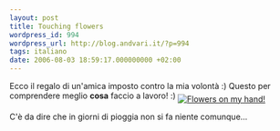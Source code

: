 ```yaml
---
layout: post
title: Touching flowers
wordpress_id: 994
wordpress_url: http://blog.andvari.it/?p=994
tags: italiano
date: 2006-08-03 18:59:17.000000000 +02:00
---
```

Ecco il regalo di un'amica imposto contro la mia volontà :) Questo per comprendere meglio <strong>cosa</strong> faccio a lavoro! :)
<a href="http://www.frieda.it/helios/wp-gallery/FlowersOnMyHand.png"><img title="Flowers on my hand!" src="http://www.frieda.it/helios/wp-gallery/FlowersOnMyHandthumb.png" alt="Flowers on my hand!" align="middle" /></a>

C'è da dire che in giorni di pioggia non si fa niente comunque...
